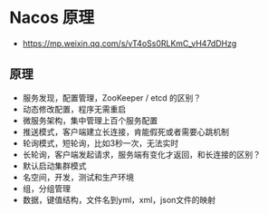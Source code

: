 # Nacos 原理
- https://mp.weixin.qq.com/s/vT4oSs0RLKmC_vH47dDHzg

## 原理
- 服务发现，配置管理，ZooKeeper / etcd 的区别？
- 动态修改配置，程序无需重启
- 微服务架构，集中管理上百个服务配置
- 推送模式，客户端建立长连接，肯能假死或者需要心跳机制
- 轮询模式，短轮询，比如3秒一次，无法实时
- 长轮询，客户端发起请求，服务端有变化才返回，和长连接的区别？
- 默认启动集群模式
- 名空间，开发，测试和生产环境
- 组，分组管理
- 数据，键值结构，文件名到yml，xml，json文件的映射
